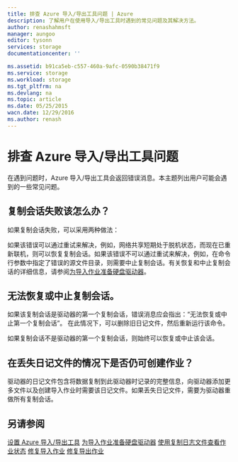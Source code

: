 ```yaml
---
title: 排查 Azure 导入/导出工具问题 | Azure
description: 了解用户在使用导入/导出工具时遇到的常见问题及其解决方法。
author: renashahmsft
manager: aungoo
editor: tysonn
services: storage
documentationcenter: ''

ms.assetid: b91ca5eb-c557-460a-9afc-0590b38471f9
ms.service: storage
ms.workload: storage
ms.tgt_pltfrm: na
ms.devlang: na
ms.topic: article
ms.date: 05/25/2015
wacn.date: 12/29/2016
ms.author: renash
---
```


# 排查 Azure 导入/导出工具问题
在遇到问题时，Azure 导入/导出工具会返回错误消息。本主题列出用户可能会遇到的一些常见问题。

## 复制会话失败该怎么办？  
 如果复制会话失败，可以采用两种做法：

 如果该错误可以通过重试来解决，例如，网络共享短期处于脱机状态，而现在已重新联机，则可以恢复复制会话。如果该错误不可以通过重试来解决，例如，在命令行参数中指定了错误的源文件目录，则需要中止复制会话。有关恢复和中止复制会话的详细信息，请参阅[为导入作业准备硬盘驱动器](./storage-import-export-tool-preparing-hard-drives-import-v1.md)。

## 无法恢复或中止复制会话。  
 如果该复制会话是驱动器的第一个复制会话，错误消息应会指出：“无法恢复或中止第一个复制会话”。 在此情况下，可以删除旧日记文件，然后重新运行该命令。

 如果复制会话不是驱动器的第一个复制会话，则始终可以恢复或中止该会话。

## 在丢失日记文件的情况下是否仍可创建作业？  
 驱动器的日记文件包含将数据复制到此驱动器时记录的完整信息，向驱动器添加更多文件以及创建导入作业时需要该日记文件。如果丢失日记文件，需要为驱动器重做所有复制会话。

## 另请参阅  
 [设置 Azure 导入/导出工具](./storage-import-export-tool-setup-v1.md)
 [为导入作业准备硬盘驱动器](./storage-import-export-tool-preparing-hard-drives-import-v1.md)
 [使用复制日志文件查看作业状态](./storage-import-export-tool-reviewing-job-status-v1.md)
 [修复导入作业](./storage-import-export-tool-repairing-an-import-job-v1.md)
 [修复导出作业](./storage-import-export-tool-repairing-an-export-job-v1.md)

<!---HONumber=Mooncake_1226_2016-->